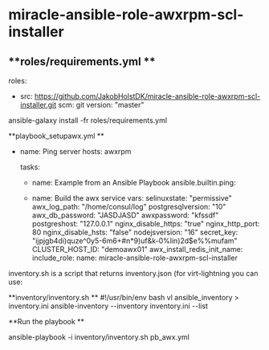 # miracle-ansible-role-awxrpm-scl-installer


**roles/requirements.yml
**
---
roles:
  - src: https://github.com/JakobHolstDK/miracle-ansible-role-awxrpm-scl-installer.git
    scm: git
    version: "master"

ansible-galaxy install -fr roles/requirements.yml 



**playbook_setupawx.yml
**
- name: Ping server
  hosts: awxrpm

  tasks:
  - name: Example from an Ansible Playbook
    ansible.builtin.ping:

  - name: Build the awx service
    vars:
       selinuxstate: "permissive"
       awx_log_path: "/home/consul/log"
       postgresqlversion: "10"
       awx_db_password: "JASDJASD"
       awxpassword: "kfssdf"
       postgreshost: "127.0.0.1"
       nginx_disable_https: "true"
       nginx_http_port: 80
       nginx_disable_hsts: "false"
       nodejsversion: "16"
       secret_key: "ijpjgb4di)quze^0y5-6m6+#n*9)uf&k-0%lin)2d$e%%mufam"
       CLUSTER_HOST_ID: "demoawx01"
       awx_install_redis_init_name:
    include_role:
       name:  miracle-ansible-role-awxrpm-scl-installer

inventory.sh is a script that returns inventory.json
(for virt-lightning you can use:

**inventory/inventory.sh 
**
#!/usr/bin/env bash
vl ansible_inventory > inventory.ini
ansible-inventory --inventory inventory.ini --list

**Run the playbook
**

ansible-playbook -i inventory/inventory.sh pb_awx.yml

